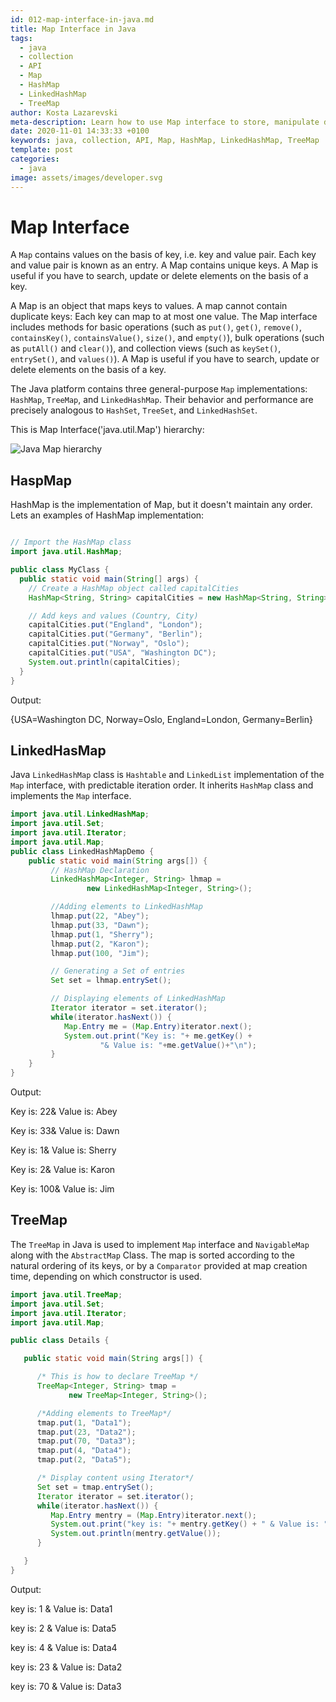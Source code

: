 ```yaml
---
id: 012-map-interface-in-java.md
title: Map Interface in Java
tags:
  - java
  - collection
  - API
  - Map
  - HashMap
  - LinkedHashMap
  - TreeMap
author: Kosta Lazarevski
meta-description: Learn how to use Map interface to store, manipulate data in Java
date: 2020-11-01 14:33:33 +0100
keywords: java, collection, API, Map, HashMap, LinkedHashMap, TreeMap
template: post
categories:
  - java
image: assets/images/developer.svg
---
```


# Map Interface

A `Map` contains values on the basis of key, i.e. key and value pair. Each key and value pair is known as an entry. A Map contains unique keys.
A Map is useful if you have to search, update or delete elements on the basis of a key.

A Map is an object that maps keys to values. A map cannot contain duplicate keys: Each key can map to at most one value. The Map interface includes methods for basic operations (such as `put()`, `get()`, `remove()`, `containsKey()`, `containsValue()`, `size()`, and `empty()`), bulk operations (such as `putAll()` and `clear()`), and collection views (such as `keySet()`, `entrySet()`, and `values()`). A Map is useful if you have to search, update or delete elements on the basis of a key.

The Java platform contains three general-purpose `Map` implementations: `HashMap`, `TreeMap`, and `LinkedHashMap`. Their behavior and performance are precisely analogous to `HashSet`, `TreeSet`, and `LinkedHashSet`.

This is Map Interface('java.util.Map') hierarchy:

![Java Map hierarchy](https://static.javatpoint.com/images/core/java-map-hierarchy.png)

## HaspMap

HashMap is the implementation of Map, but it doesn't maintain any order.
Lets an examples of HashMap implementation:

```java

// Import the HashMap class
import java.util.HashMap;

public class MyClass {
  public static void main(String[] args) {
    // Create a HashMap object called capitalCities
    HashMap<String, String> capitalCities = new HashMap<String, String>();

    // Add keys and values (Country, City)
    capitalCities.put("England", "London");
    capitalCities.put("Germany", "Berlin");
    capitalCities.put("Norway", "Oslo");
    capitalCities.put("USA", "Washington DC");
    System.out.println(capitalCities);
  }
}
```

 Output: 
 
{USA=Washington DC, Norway=Oslo, England=London, Germany=Berlin}

## LinkedHasMap

Java `LinkedHashMap` class is `Hashtable` and `LinkedList` implementation of the `Map` interface, with predictable iteration order. It inherits `HashMap` class and implements the `Map` interface.

```java
import java.util.LinkedHashMap;
import java.util.Set;
import java.util.Iterator;
import java.util.Map;
public class LinkedHashMapDemo {
    public static void main(String args[]) {
         // HashMap Declaration
         LinkedHashMap<Integer, String> lhmap = 
                 new LinkedHashMap<Integer, String>();

         //Adding elements to LinkedHashMap
         lhmap.put(22, "Abey");
         lhmap.put(33, "Dawn");
         lhmap.put(1, "Sherry");
         lhmap.put(2, "Karon");
         lhmap.put(100, "Jim");

         // Generating a Set of entries
         Set set = lhmap.entrySet();

         // Displaying elements of LinkedHashMap
         Iterator iterator = set.iterator();
         while(iterator.hasNext()) {
            Map.Entry me = (Map.Entry)iterator.next();
            System.out.print("Key is: "+ me.getKey() + 
                    "& Value is: "+me.getValue()+"\n");
         }
    }
}
```
Output:

Key is: 22& Value is: Abey

Key is: 33& Value is: Dawn

Key is: 1& Value is: Sherry

Key is: 2& Value is: Karon

Key is: 100& Value is: Jim

## TreeMap

The `TreeMap` in Java is used to implement `Map` interface and `NavigableMap` along with the `AbstractMap` Class. The map is sorted according to the natural ordering of its keys, or by a `Comparator` provided at map creation time, depending on which constructor is used.

```java
import java.util.TreeMap;
import java.util.Set;
import java.util.Iterator;
import java.util.Map;

public class Details {

   public static void main(String args[]) {

      /* This is how to declare TreeMap */
      TreeMap<Integer, String> tmap = 
             new TreeMap<Integer, String>();

      /*Adding elements to TreeMap*/
      tmap.put(1, "Data1");
      tmap.put(23, "Data2");
      tmap.put(70, "Data3");
      tmap.put(4, "Data4");
      tmap.put(2, "Data5");

      /* Display content using Iterator*/
      Set set = tmap.entrySet();
      Iterator iterator = set.iterator();
      while(iterator.hasNext()) {
         Map.Entry mentry = (Map.Entry)iterator.next();
         System.out.print("key is: "+ mentry.getKey() + " & Value is: ");
         System.out.println(mentry.getValue());
      }

   }
}
```

Output:

key is: 1 & Value is: Data1

key is: 2 & Value is: Data5

key is: 4 & Value is: Data4

key is: 23 & Value is: Data2

key is: 70 & Value is: Data3
